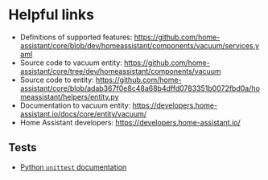 # Helpful links

* Definitions of supported features: https://github.com/home-assistant/core/blob/dev/homeassistant/components/vacuum/services.yaml
* Source code to vacuum entity: https://github.com/home-assistant/core/tree/dev/homeassistant/components/vacuum
* Source code to entity: https://github.com/home-assistant/core/blob/adab367f0e8c48a68b4dffd0783351b0072fbd0a/homeassistant/helpers/entity.py
* Documentation to vacuum entity: https://developers.home-assistant.io/docs/core/entity/vacuum/
* Home Assistant developers: https://developers.home-assistant.io/

## Tests

* [Python `unittest` documentation](https://docs.python.org/3/library/unittest.html)
